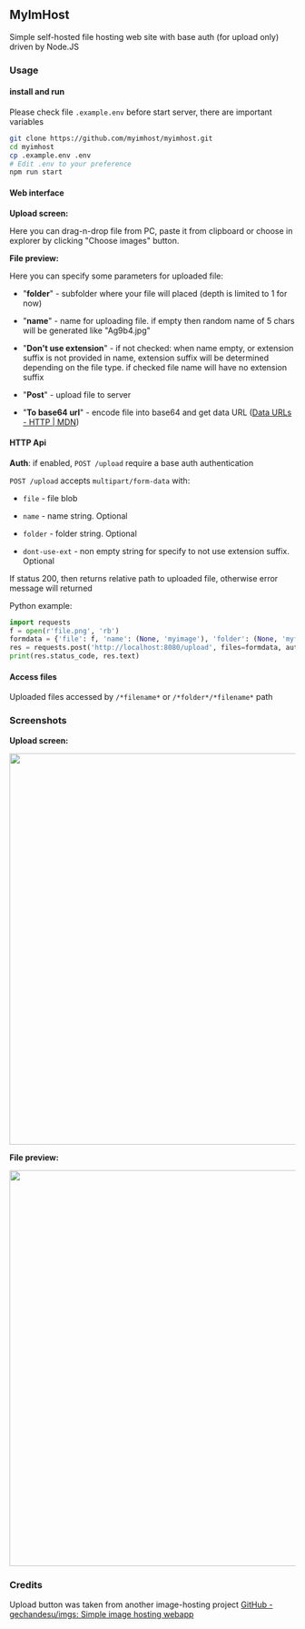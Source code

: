 ## MyImHost

Simple self-hosted file hosting web site with base auth (for upload only) driven by Node.JS

### Usage

#### install and run

Please check file `.example.env` before start server, there are important variables 

```bash
git clone https://github.com/myimhost/myimhost.git
cd myimhost
cp .example.env .env
# Edit .env to your preference
npm run start
```

#### Web interface

**Upload screen:**

Here you can drag-n-drop file from PC, paste it from clipboard or choose in explorer by clicking "Choose images" button.

**File preview:**

Here you can specify some parameters for uploaded file:

* "**folder**" - subfolder where your file will placed (depth is limited to 1 for now)

* "**name**" - name for uploading file. if empty then random name of 5 chars will be generated like "Ag9b4.jpg"

* "**Don't use extension**" - if not checked: when name empty, or extension suffix is not provided in name, extension suffix will be determined depending on the file type. if checked file name will have no extension suffix

* "**Post**" - upload file to server

* "**To base64 url**" - encode file into base64 and get data URL ([Data URLs - HTTP | MDN](https://developer.mozilla.org/en-US/docs/Web/HTTP/Basics_of_HTTP/Data_URLs))

#### HTTP Api

**Auth**: if enabled, `POST /upload` require a base auth authentication

`POST /upload` accepts `multipart/form-data` with:

* `file` - file blob

* `name` - name string. Optional

* `folder` - folder string. Optional

* `dont-use-ext` - non empty string for specify to not use extension suffix. Optional

If status 200, then returns relative path to uploaded file, otherwise error message will returned

Python example:

```python
import requests
f = open(r'file.png', 'rb')
formdata = {'file': f, 'name': (None, 'myimage'), 'folder': (None, 'myfiles'), 'dont-use-ext': (None, "On")}
res = requests.post('http://localhost:8080/upload', files=formdata, auth=('myuser', 'mypass'))
print(res.status_code, res.text)
```

#### Access files

Uploaded files accessed by `/*filename*` or `/*folder*/*filename*` path

### Screenshots

**Upload screen:**

<img title="" src="https://i.imgur.com/DaP7DiY.png" alt="" width="688" data-align="center">

**File preview:**

<img title="" src="https://i.imgur.com/ro4JYww.png" alt="" data-align="center" width="696">

### Credits

Upload button was taken from another image-hosting project [GitHub - gechandesu/imgs: Simple image hosting webapp](https://github.com/gechandesu/imgs)
